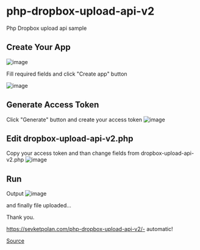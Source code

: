 # php-dropbox-upload-api-v2
Php Dropbox upload api sample

## Create Your App
![image](https://sevketpolan.com/wp-content/uploads/2018/09/Screen-Shot-2018-09-05-at-09.41.34.png)

Fill required fields and click "Create app" button

![image](https://sevketpolan.com/wp-content/uploads/2018/09/Screen-Shot-2018-09-05-at-09.46.21.png)

## Generate Access Token
Click "Generate" button and create your access token
![image](https://sevketpolan.com/wp-content/uploads/2018/09/Screen-Shot-2018-09-05-at-09.46.59.png)

## Edit dropbox-upload-api-v2.php
Copy your access token and than change fields from dropbox-upload-api-v2.php
![image](https://sevketpolan.com/wp-content/uploads/2018/09/Screen-Shot-2018-09-05-at-11.04.07.png)

## Run
Output
![image](https://sevketpolan.com/wp-content/uploads/2018/09/Screen-Shot-2018-09-05-at-09.55.57.png)

and finally file uploaded...

Thank you.

https://sevketpolan.com/php-dropbox-upload-api-v2/- automatic!

[Source](https://sevketpolan.com/php-dropbox-upload-api-v2/)

